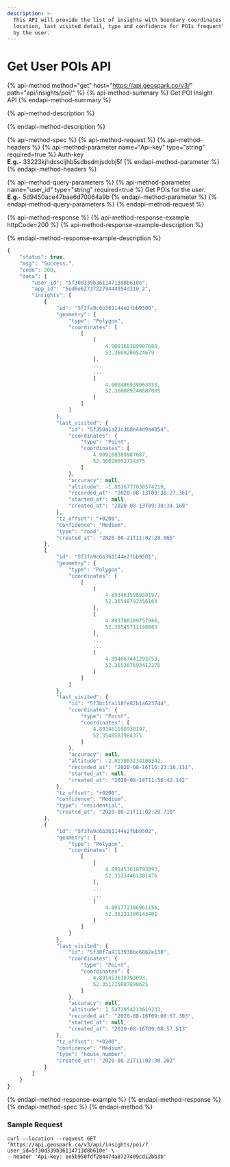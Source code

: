 ```yaml
---
description: >-
  This API will provide the list of insights with boundary coordinates of the
  location, last visited detail, type and confidence for POIs frequently visited
  by the user.
---
```


# Get User POIs API

{% api-method method="get" host="https://api.geospark.co/v3/" path="api/insights/poi/" %}
{% api-method-summary %}
Get POI Insight API
{% endapi-method-summary %}

{% api-method-description %}

{% endapi-method-description %}

{% api-method-spec %}
{% api-method-request %}
{% api-method-headers %}
{% api-method-parameter name="Api-key" type="string" required=true %}
Auth-key  
**E.g.**- 33223kjhdcscijhb5sdbsdmjsdcbj5f
{% endapi-method-parameter %}
{% endapi-method-headers %}

{% api-method-query-parameters %}
{% api-method-parameter name="user\_id" type="string" required=true %}
Get POIs for the user.  
**E.g**.- 5d9450ace47bae6d70064a9b
{% endapi-method-parameter %}
{% endapi-method-query-parameters %}
{% endapi-method-request %}

{% api-method-response %}
{% api-method-response-example httpCode=200 %}
{% api-method-response-example-description %}

{% endapi-method-response-example-description %}

```javascript
{
    "status": true,
    "msg": "Success.",
    "code": 200,
    "data": {
        "user_id": "5f30d339b36114713d8b610e",
        "app_id": "5ed0e627372279444054d310_2",
        "insights": [
            {
                "id": "5f3fa9c6b361144e2fbb9500",
                "geometry": {
                    "type": "Polygon",
                    "coordinates": [
                        [
                            [
                                4.909168389987688,
                                52.3609200524679
                            ],
                            ...
                            ...
                            [
                                4.909486939963033,
                                52.360889240887005
                            ]
                        ]
                    ]
                },
                "last_visited": {
                    "id": "5f350a1a23c368e44d9a4854",
                    "coordinates": {
                        "type": "Point",
                        "coordinates": [
                            4.909168389987687,
                            52.36029052734375
                        ]
                    },
                    "accuracy": null,
                    "altitude": -1.8016777038574219,
                    "recorded_at": "2020-08-13T09:38:27.361",
                    "started_at": null,
                    "created_at": "2020-08-13T09:38:34.169"
                },
                "tz_offset": "+0200",
                "confidence": "Medium",
                "type": "road",
                "created_at": "2020-08-21T11:02:28.865"
            },
            {
                "id": "5f3fa9c6b361144e2fbb9501",
                "geometry": {
                    "type": "Polygon",
                    "coordinates": [
                        [
                            [
                                4.893461598938197,
                                52.35548792356163
                            ],
                            [
                                4.893780109757986,
                                52.35545711198083
                            ],
                            ...
                            ...
                            [
                                4.894067441293753,
                                52.355367693412276
                            ]
                        ]
                    ]
                },
                "last_visited": {
                    "id": "5f3bc1fa118fe82b1a623744",
                    "coordinates": {
                        "type": "Point",
                        "coordinates": [
                            4.893461598938197,
                            52.3548583984375
                        ]
                    },
                    "accuracy": null,
                    "altitude": -2.023803234100342,
                    "recorded_at": "2020-08-16T16:23:16.131",
                    "started_at": null,
                    "created_at": "2020-08-18T11:56:42.142"
                },
                "tz_offset": "+0200",
                "confidence": "Medium",
                "type": "residential",
                "created_at": "2020-08-21T11:02:29.710"
            },
            {
                "id": "5f3fa9c6b361144e2fbb9502",
                "geometry": {
                    "type": "Polygon",
                    "coordinates": [
                        [
                            [
                                4.891453618793093,
                                52.35234461301476
                            ],
                            ...
                            ...
                            [
                                4.891772106961156,
                                52.35231380143401
                            ]
                        ]
                    ]
                },
                "last_visited": {
                    "id": "5f38f7a9113938bc6862e138",
                    "coordinates": {
                        "type": "Point",
                        "coordinates": [
                            4.891453618793093,
                            52.351715087890625
                        ]
                    },
                    "accuracy": null,
                    "altitude": 1.5472954213619232,
                    "recorded_at": "2020-08-16T09:08:57.303",
                    "started_at": null,
                    "created_at": "2020-08-16T09:08:57.513"
                },
                "tz_offset": "+0200",
                "confidence": "Medium",
                "type": "house_number",
                "created_at": "2020-08-21T11:02:30.202"
            }
        ]
    }
}
```
{% endapi-method-response-example %}
{% endapi-method-response %}
{% endapi-method-spec %}
{% endapi-method %}

### Sample Request <a id="InsightsAPI-SampleRequest.3"></a>

```text
curl --location --request GET 'https://api.geospark.co/v3/api/insights/poi/?user_id=5f30d339b36114713d8b610e' \
--header 'Api-key: ee5b950fdf284474a8727409cd12bb3b'
```

